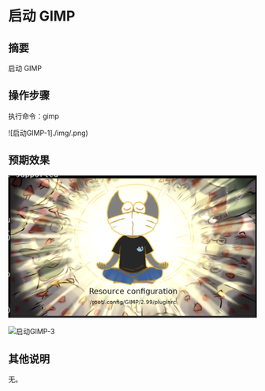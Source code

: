 # 启动 GIMP

## 摘要

启动 GIMP

## 操作步骤

执行命令：gimp

![启动GIMP-1]./img/.png)

## 预期效果

![启动GIMP-2](./img/启动GIMP-2.png)

![启动GIMP-3](./启动GIMP-3.png)

## 其他说明

无。
